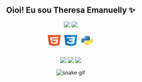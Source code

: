 <div align="center">
  <div align="center">
</br>
  <div align="center">
</div>

## Oioi! Eu sou Theresa Emanuelly ✨
<img width="60%" src= "https://github-readme-stats.vercel.app/api?username=themanuelly&show_icons=true&theme=dracula&count_private=true"/>
<img width="50%" src="https://github-readme-stats.vercel.app/api/top-langs/?username=themanuelly&layout=compact&theme=dracula"/>
<div style="display: inline_block"><br>
  <img align="center" alt="the-HTML" height="30" width="40" src="https://raw.githubusercontent.com/devicons/devicon/master/icons/html5/html5-original.svg">
  <img align="center" alt="the-CSS" height="30" width="40" src="https://raw.githubusercontent.com/devicons/devicon/master/icons/css3/css3-original.svg">
  <img align="center" alt="the-Python" height="30" width="40" src="https://raw.githubusercontent.com/devicons/devicon/master/icons/python/python-original.svg">
 </div>
  
  ##
  
  <div>
   <a href="https://instagram.com/terc.art" target="_blank"><img src="https://img.shields.io/badge/-Instagram-%23E4405F?style=for-the-badge&logo=instagram&logoColor=white" target="_blank"></a>
   <a href = "mailto:theresaemanuelly@gmail.com"><img src="https://img.shields.io/badge/-Gmail-%23333?style=for-the-badge&logo=gmail&logoColor=white" target="_blank"></a>
 <a href="https://www.linkedin.com/in/theresaemanuelly" target="_blank"><img src="https://img.shields.io/badge/-LinkedIn-%230077B5?style=for-the-badge&logo=linkedin&logoColor=white" target="_blank"></a>
  
![snake gif](https://github.com/themanuelly/themanuelly/blob/output/github-contribution-grid-snake.svg)
</div>

##
